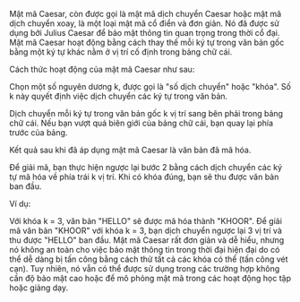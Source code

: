 Mật mã Caesar, còn được gọi là mật mã dịch chuyển Caesar hoặc mật mã dịch chuyển xoay, là một loại mật mã cổ điển và đơn giản. Nó đã được sử dụng bởi Julius Caesar để bảo mật thông tin quan trọng trong thời cổ đại. Mật mã Caesar hoạt động bằng cách thay thế mỗi ký tự trong văn bản gốc bằng một ký tự khác nằm ở vị trí cố định trong bảng chữ cái.

Cách thức hoạt động của mật mã Caesar như sau:

Chọn một số nguyên dương k, được gọi là "số dịch chuyển" hoặc "khóa". Số k này quyết định việc dịch chuyển các ký tự trong văn bản.

Dịch chuyển mỗi ký tự trong văn bản gốc k vị trí sang bên phải trong bảng chữ cái. Nếu bạn vượt quá biên giới của bảng chữ cái, bạn quay lại phía trước của bảng.

Kết quả sau khi đã áp dụng mật mã Caesar là văn bản đã mã hóa.

Để giải mã, bạn thực hiện ngược lại bước 2 bằng cách dịch chuyển các ký tự mã hóa về phía trái k vị trí. Khi có khóa đúng, bạn sẽ thu được văn bản ban đầu.

Ví dụ:

Với khóa k = 3, văn bản "HELLO" sẽ được mã hóa thành "KHOOR".
Để giải mã văn bản "KHOOR" với khóa k = 3, bạn dịch chuyển ngược lại 3 vị trí và thu được "HELLO" ban đầu.
Mật mã Caesar rất đơn giản và dễ hiểu, nhưng nó không an toàn cho việc bảo mật thông tin trong thời đại hiện đại do có thể dễ dàng bị tấn công bằng cách thử tất cả các khóa có thể (tấn công vét cạn). Tuy nhiên, nó vẫn có thể được sử dụng trong các trường hợp không cần độ bảo mật cao hoặc để mô phỏng mật mã trong các hoạt động học tập hoặc giảng dạy.